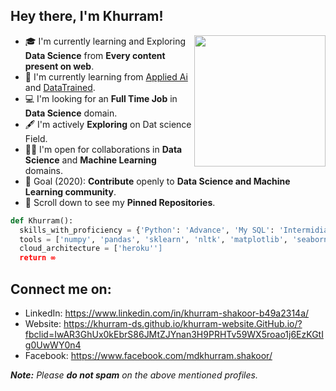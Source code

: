 ## Hey there, I'm Khurram!
<img align='right' src="https://gifyu.com/image/ZZuY.gif" width="210">

- 🎓 I'm currently learning and Exploring **Data Science** from **Every content present on web**.
- 🌱 I'm currently learning from [Applied Ai](https://www.appliedaicourse.com/) and [DataTrained](https://www.datatrained.com/).
- 💻 I'm looking for an **Full Time Job** in **Data Science** domain.
- 🖋️ I'm actively **Exploring** on Dat science Field.
- 🤝🏻 I'm open for collaborations in **Data Science** and **Machine Learning** domains.
- 🎯 Goal (2020): **Contribute** openly to **Data Science and Machine Learning community**.
- 📌 Scroll down to see my **Pinned Repositories**.
```python
def Khurram():
  skills_with_proficiency = {'Python': 'Advance', 'My SQL': 'Intermidiate', 'Data Science Algorithm': 'Intermidiate', 'HTML': 'Beginner'}
  tools = ['numpy', 'pandas', 'sklearn', 'nltk', 'matplotlib', 'seaborn', 'Power BI', 'flask', 'tableau','Plotly','Beautiful Soup','Selenium','Bar chart Race']
  cloud_architecture = ['heroku'']
  return ∞
```

## Connect me on:
- LinkedIn: https://www.linkedin.com/in/khurram-shakoor-b49a2314a/
- Website: https://khurram-ds.github.io/khurram-website.GitHub.io/?fbclid=IwAR3GhUx0kEbrS86JMtZJYnan3H9PRHTv59WX5roao1j6EzKGtIg0UwWY0n4
- Facebook: https://www.facebook.com/mdkhurram.shakoor/

_**Note:** Please **do not spam** on the above mentioned profiles._

